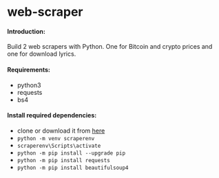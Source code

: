 # web-scraper
<div>
	<h4>Introduction:</h4>
	<p>Build 2 web scrapers with Python. One for Bitcoin and crypto prices and one for download lyrics.</p>
	
</div>
<div>
	<h4>Requirements:</h4>
	<ul dir="auto">
		<li>python3</li>
		<li>requests</li>
		<li>bs4</li>
	</ul>
</div>
<div>
	<h4>Install required dependencies:</h4>
	 <ul dir="auto">
		 <li>clone or download it from <a href="https://github.com/FatemehAbbasi2545/web-scraper">here</a></li>
		 <li><code>python -m venv scraperenv</code></li>
  		<li><code>scraperenv\Scripts\activate  </code></li>
  		<li><code>python -m pip install --upgrade pip</code></li>
  		<li><code>python -m pip install requests</code></li>
  		<li><code>python -m pip install beautifulsoup4</code></li>  
 	</ul>
</div>








